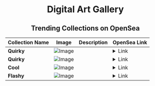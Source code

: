 <div align="center">

# Digital Art Gallery

## Trending Collections on OpenSea

| Collection Name                       | Image                                                                                     | Description                       | OpenSea Link                                                                                          |
|---------------------------------------|-------------------------------------------------------------------------------------------|-----------------------------------|--------------------------------------------------------------------------------------------------------|
| **Quirky** | ![Image](https://i.seadn.io/s/raw/files/f183cd7004411820f941b581a0a82dec.jpg?w=500&auto=format?w=200&auto=format) |  | <details><summary>Link</summary>[Quirky](https://opensea.io/collection/quirky-1876)</details> |
| **Quirky** | ![Image](https://i.seadn.io/s/raw/files/f183cd7004411820f941b581a0a82dec.jpg?w=500&auto=format?w=200&auto=format) |  | <details><summary>Link</summary>[Quirky](https://opensea.io/collection/quirky-1875)</details> |
| **Cool** | ![Image](https://i.seadn.io/s/raw/files/d092078ef40f8aad7934a9cb37ba88a1.jpg?w=500&auto=format?w=200&auto=format) |  | <details><summary>Link</summary>[Cool](https://opensea.io/collection/cool-2456)</details> |
| **Flashy** | ![Image](https://i.seadn.io/s/raw/files/1142344e18b46ca7a1fdf9da3d60cf5d.jpg?w=500&auto=format?w=200&auto=format) |  | <details><summary>Link</summary>[Flashy](https://opensea.io/collection/flashy-1918)</details> |

</div>